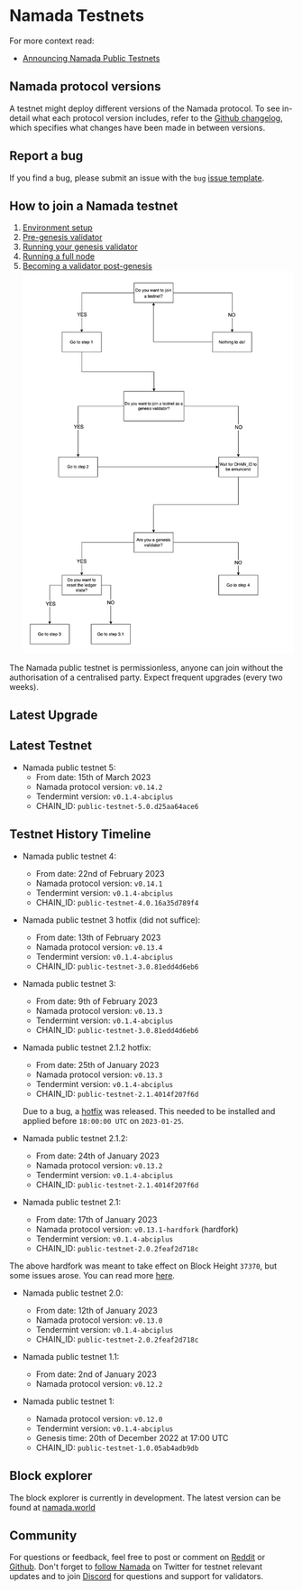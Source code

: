 # Namada Testnets

For more context read:
- [Announcing Namada Public Testnets](https://blog.namada.net/announcing-namada-public-testnets/)

## Namada protocol versions

A testnet might deploy different versions of the Namada protocol. To see in-detail what each protocol version includes, refer to the [Github changelog](https://github.com/anoma/namada/tree/main/.changelog), which specifies what changes have been made in between versions.

## Report a bug

If you find a bug, please submit an issue with the `bug` [issue template](https://github.com/anoma/namada/issues/new/choose).

## How to join a Namada testnet
  1. [Environment setup](./environment-setup.md)
  2. [Pre-genesis validator](./pre-genesis-validator.md)
  3. [Running your genesis validator](./run-your-genesis-validator.md)
  4. [Running a full node](./running-a-full-node.md)
  5. [Becoming a validator post-genesis](./post-genesis-validator.md)
![testnet_flowchart](../images/testnet_flowchart.png)

The Namada public testnet is permissionless, anyone can join without the authorisation of a centralised party. Expect frequent upgrades (every two weeks).

## Latest Upgrade


## Latest Testnet

- Namada public testnet 5:
  - From date: 15th of March 2023  
  - Namada protocol version: `v0.14.2` 
  - Tendermint version: `v0.1.4-abciplus`
  - CHAIN_ID: `public-testnet-5.0.d25aa64ace6`


## Testnet History Timeline

- Namada public testnet 4:
  - From date: 22nd of February 2023  
  - Namada protocol version: `v0.14.1` 
  - Tendermint version: `v0.1.4-abciplus`
  - CHAIN_ID: `public-testnet-4.0.16a35d789f4`

- Namada public testnet 3 hotfix (did not suffice):
  - From date: 13th of February 2023  
  - Namada protocol version: `v0.13.4` 
  - Tendermint version: `v0.1.4-abciplus`
  - CHAIN_ID: `public-testnet-3.0.81edd4d6eb6`

- Namada public testnet 3:
  - From date: 9th of February 2023  
  - Namada protocol version: `v0.13.3` 
  - Tendermint version: `v0.1.4-abciplus`
  - CHAIN_ID: `public-testnet-3.0.81edd4d6eb6`

- Namada public testnet 2.1.2 hotfix:
  - From date: 25th of January 2023  
  - Namada protocol version: `v0.13.3` 
  - Tendermint version: `v0.1.4-abciplus`
  - CHAIN_ID: `public-testnet-2.1.4014f207f6d`

  Due to a bug,  a [hotfix](https://github.com/anoma/namada/releases/tag/v0.13.3) was released. 
  This needed to be installed and applied before `18:00:00 UTC` on `2023-01-25`.

- Namada public testnet 2.1.2:
  - From date: 24th of January 2023  
  - Namada protocol version: `v0.13.2` 
  - Tendermint version: `v0.1.4-abciplus`
  - CHAIN_ID: `public-testnet-2.1.4014f207f6d`

- Namada public testnet 2.1:
  - From date: 17th of January 2023  
  - Namada protocol version: `v0.13.1-hardfork` (hardfork)
  - Tendermint version: `v0.1.4-abciplus`
  - CHAIN_ID: `public-testnet-2.0.2feaf2d718c`

The above hardfork was meant to take effect on Block Height `37370`, but some issues arose. You can read more [here](https://blog.namada.net/namada-testnet-v0-13-0-upgrade-postmortem).

- Namada public testnet 2.0:
  - From date: 12th of January 2023  
  - Namada protocol version: `v0.13.0` 
  - Tendermint version: `v0.1.4-abciplus`
  - CHAIN_ID: `public-testnet-2.0.2feaf2d718c`

- Namada public testnet 1.1:
  - From date: 2nd of January 2023  
  - Namada protocol version: `v0.12.2` 
- Namada public testnet 1:
  - Namada protocol version: `v0.12.0`
  - Tendermint version: `v0.1.4-abciplus`
  - Genesis time: 20th of December 2022 at 17:00 UTC
  - CHAIN_ID: `public-testnet-1.0.05ab4adb9db`
  
## Block explorer
The block explorer is currently in development. The latest version can be found at [namada.world](https://namada.world/)

## Community
For questions or feedback, feel free to post or comment on [Reddit](https://www.reddit.com/r/namada) or [Github](https://github.com/anoma/namada/issues). Don't forget to [follow Namada](https://twitter.com/namadanetwork) on Twitter for testnet relevant updates and to join [Discord](https://discord.gg/namada) for questions and support for validators.
